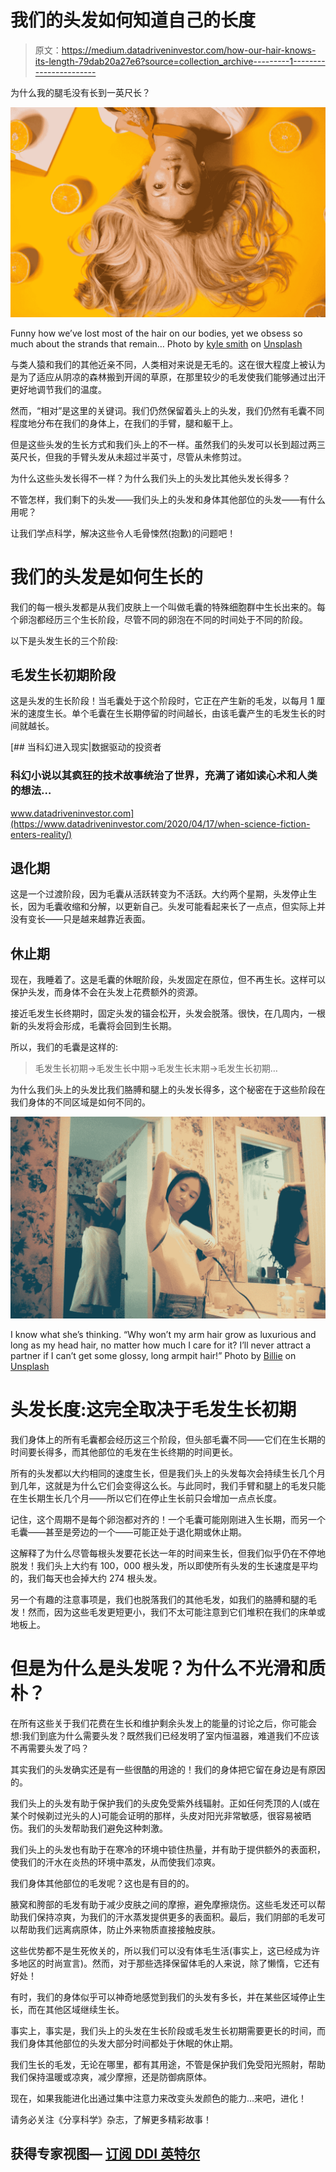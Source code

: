 # 我们的头发如何知道自己的长度

> 原文：<https://medium.datadriveninvestor.com/how-our-hair-knows-its-length-79dab20a27e6?source=collection_archive---------1----------------------->

为什么我的腿毛没有长到一英尺长？

![](img/6072dae683bad68ad3f6cef1ce6c9e73.png)

Funny how we’ve lost most of the hair on our bodies, yet we obsess so much about the strands that remain… Photo by [kyle smith](https://unsplash.com/@roller1?utm_source=medium&utm_medium=referral) on [Unsplash](https://unsplash.com?utm_source=medium&utm_medium=referral)

与类人猿和我们的其他近亲不同，人类相对来说是无毛的。这在很大程度上被认为是为了适应从阴凉的森林搬到开阔的草原，在那里较少的毛发使我们能够通过出汗更好地调节我们的温度。

然而，“相对”是这里的关键词。我们仍然保留着头上的头发，我们仍然有毛囊不同程度地分布在我们的身体上，在我们的手臂，腿和躯干上。

但是这些头发的生长方式和我们头上的不一样。虽然我们的头发可以长到超过两三英尺长，但我的手臂头发从未超过半英寸，尽管从未修剪过。

为什么这些头发长得不一样？为什么我们头上的头发比其他头发长得多？

不管怎样，我们剩下的头发——我们头上的头发和身体其他部位的头发——有什么用呢？

让我们学点科学，解决这些令人毛骨悚然(抱歉)的问题吧！

# 我们的头发是如何生长的

我们的每一根头发都是从我们皮肤上一个叫做毛囊的特殊细胞群中生长出来的。每个卵泡都经历三个生长阶段，尽管不同的卵泡在不同的时间处于不同的阶段。

以下是头发生长的三个阶段:

## **毛发生长初期阶段**

这是头发的生长阶段！当毛囊处于这个阶段时，它正在产生新的毛发，以每月 1 厘米的速度生长。单个毛囊在生长期停留的时间越长，由该毛囊产生的毛发生长的时间就越长。

[](https://www.datadriveninvestor.com/2020/04/17/when-science-fiction-enters-reality/) [## 当科幻进入现实|数据驱动的投资者

### 科幻小说以其疯狂的技术故事统治了世界，充满了诸如读心术和人类的想法…

www.datadriveninvestor.com](https://www.datadriveninvestor.com/2020/04/17/when-science-fiction-enters-reality/) 

## 退化期

这是一个过渡阶段，因为毛囊从活跃转变为不活跃。大约两个星期，头发停止生长，因为毛囊收缩和分解，以更新自己。头发可能看起来长了一点点，但实际上并没有变长——只是越来越靠近表面。

## 休止期

现在，我睡着了。这是毛囊的休眠阶段，头发固定在原位，但不再生长。这样可以保护头发，而身体不会在头发上花费额外的资源。

接近毛发生长终期时，固定头发的锚会松开，头发会脱落。很快，在几周内，一根新的头发将会形成，毛囊将会回到生长期。

所以，我们的毛囊是这样的:

> 毛发生长初期->毛发生长中期->毛发生长末期->毛发生长初期…

为什么我们头上的头发比我们胳膊和腿上的头发长得多，这个秘密在于这些阶段在我们身体的不同区域是如何不同的。

![](img/703b105068a49fe787c5a3748f324cd5.png)

I know what she’s thinking. “Why won’t my arm hair grow as luxurious and long as my head hair, no matter how much I care for it? I’ll never attract a partner if I can’t get some glossy, long armpit hair!” Photo by [Billie](https://unsplash.com/@billiebodybrand?utm_source=medium&utm_medium=referral) on [Unsplash](https://unsplash.com?utm_source=medium&utm_medium=referral)

# 头发长度:这完全取决于毛发生长初期

我们身体上的所有毛囊都会经历这三个阶段，但头部毛囊不同——它们在生长期的时间要长得多，而其他部位的毛发在生长终期的时间更长。

所有的头发都以大约相同的速度生长，但是我们头上的头发每次会持续生长几个月到几年，这就是为什么它们会变得这么长。与此同时，我们手臂和腿上的毛发只能在生长期生长几个月——所以它们在停止生长前只会增加一点点长度。

记住，这个周期不是每个卵泡都对齐的！一个毛囊可能刚刚进入生长期，而另一个毛囊——甚至是旁边的一个——可能正处于退化期或休止期。

这解释了为什么尽管每根头发要花长达一年的时间来生长，但我们似乎仍在不停地脱发！我们头上大约有 100，000 根头发，所以即使所有头发的生长速度是平均的，我们每天也会掉大约 274 根头发。

另一个有趣的注意事项是，我们也脱落我们的其他毛发，如我们的胳膊和腿的毛发！然而，因为这些毛发更短更小，我们不太可能注意到它们堆积在我们的床单或地板上。

# 但是为什么是头发呢？为什么不光滑和质朴？

在所有这些关于我们花费在生长和维护剩余头发上的能量的讨论之后，你可能会想:我们到底为什么需要头发？既然我们已经发明了室内恒温器，难道我们不应该不再需要头发了吗？

其实我们的头发确实还是有一些很酷的用途的！我们的身体把它留在身边是有原因的。

我们头上的头发有助于保护我们的头皮免受紫外线辐射。正如任何秃顶的人(或在某个时候剃过光头的人)可能会证明的那样，头皮对阳光非常敏感，很容易被晒伤。我们的头发帮助我们避免这种刺激。

我们头上的头发也有助于在寒冷的环境中锁住热量，并有助于提供额外的表面积，使我们的汗水在炎热的环境中蒸发，从而使我们凉爽。

我们身体其他部位的毛发呢？这也是有目的的。

腋窝和胯部的毛发有助于减少皮肤之间的摩擦，避免摩擦烧伤。这些毛发还可以帮助我们保持凉爽，为我们的汗水蒸发提供更多的表面积。最后，我们阴部的毛发可以帮助我们远离病原体，防止外来物质直接接触皮肤。

这些优势都不是生死攸关的，所以我们可以没有体毛生活(事实上，这已经成为许多地区的时尚宣言)。然而，对于那些选择保留体毛的人来说，除了懒惰，它还有好处！

有时，我们的身体似乎可以神奇地感觉到我们的头发有多长，并在某些区域停止生长，而在其他区域继续生长。

事实上，事实是，我们头上的头发在生长阶段或毛发生长初期需要更长的时间，而我们身体其他部位的头发大部分时间都处于休眠的休止期。

我们生长的毛发，无论在哪里，都有其用途，不管是保护我们免受阳光照射，帮助我们保持温暖或凉爽，减少摩擦，还是防御病原体。

现在，如果我能进化出通过集中注意力来改变头发颜色的能力…来吧，进化！

请务必关注《分享科学》杂志，了解更多精彩故事！

## 获得专家视图— [订阅 DDI 英特尔](https://datadriveninvestor.com/ddi-intel)